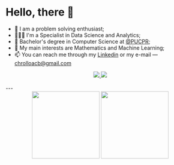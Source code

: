# Hello, there 👋

- 🧩 I am a problem solving enthusiast;
- 👨🏻‍💻 I'm a Specialist in Data Science and Analytics;
- 🌱 Bachelor's degree in Computer Science at [@PUCPR](https://www.pucpr.br);
- 🧠 My main interests are Mathematics and Machine Learning;
- 📫 You can reach me through my [Linkedin](https://www.linkedin.com/in/arthurcorreiabrigido/) or my e-mail — chrolloacb@gmail.com

<div align="center">
  <a href="https://www.linkedin.com/in/arthurcorreiabrigido/" alt="Linkedin">
    <img src="https://img.shields.io/badge/-Linkedin-0e76a8?style=flat&logo=Linkedin&logoColor=white&link=https://www.linkedin.com/in/arthurcorreiabrigido/"/>
  </a>

  <a href="mailto:chrolloacb@gmail.com" alt="Gmail">
    <img src="https://img.shields.io/badge/-Gmail-FF0000?style=flat&labelColor=FF0000&logo=gmail&logoColor=white&link=chrolloacb@gmail.com"/>
  </a>
</div>
<br>
---

<div align="center">
  <img height="180em" src="https://github-readme-stats.vercel.app/api?username=Arthurcorreiabrigido&show_icons=true&theme=tokyonight&include_all_commits=true"/>
  <img height="180em" src="https://github-readme-stats.vercel.app/api/top-langs/?username=ArthurCorreiaBrigido&layout=compact&langs_count=7&theme=tokyonight"/>
</div>
